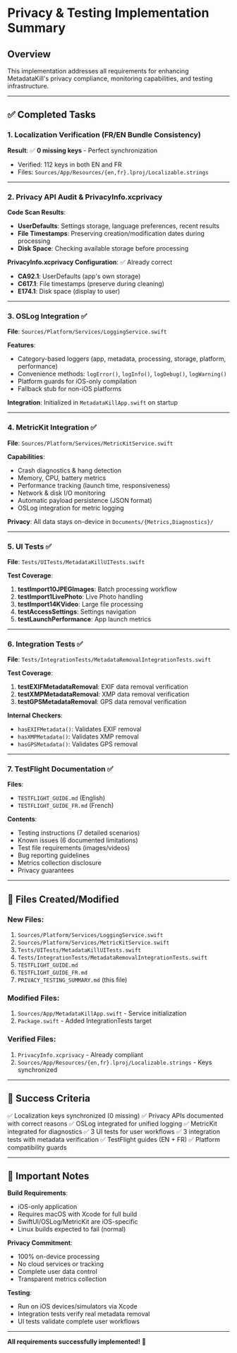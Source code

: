# Privacy & Testing Implementation Summary

## Overview

This implementation addresses all requirements for enhancing MetadataKill's privacy compliance, monitoring capabilities, and testing infrastructure.

---

## ✅ Completed Tasks

### 1. Localization Verification (FR/EN Bundle Consistency)

**Result**: ✅ **0 missing keys** - Perfect synchronization
- Verified: 112 keys in both EN and FR
- Files: `Sources/App/Resources/{en,fr}.lproj/Localizable.strings`

---

### 2. Privacy API Audit & PrivacyInfo.xcprivacy

**Code Scan Results**:
- **UserDefaults**: Settings storage, language preferences, recent results
- **File Timestamps**: Preserving creation/modification dates during processing
- **Disk Space**: Checking available storage before processing

**PrivacyInfo.xcprivacy Configuration**: ✅ Already correct
- **CA92.1**: UserDefaults (app's own storage)
- **C617.1**: File timestamps (preserve during cleaning)
- **E174.1**: Disk space (display to user)

---

### 3. OSLog Integration ✅

**File**: `Sources/Platform/Services/LoggingService.swift`

**Features**:
- Category-based loggers (app, metadata, processing, storage, platform, performance)
- Convenience methods: `logError()`, `logInfo()`, `logDebug()`, `logWarning()`
- Platform guards for iOS-only compilation
- Fallback stub for non-iOS platforms

**Integration**: Initialized in `MetadataKillApp.swift` on startup

---

### 4. MetricKit Integration ✅

**File**: `Sources/Platform/Services/MetricKitService.swift`

**Capabilities**:
- Crash diagnostics & hang detection
- Memory, CPU, battery metrics
- Performance tracking (launch time, responsiveness)
- Network & disk I/O monitoring
- Automatic payload persistence (JSON format)
- OSLog integration for metric logging

**Privacy**: All data stays on-device in `Documents/{Metrics,Diagnostics}/`

---

### 5. UI Tests ✅

**File**: `Tests/UITests/MetadataKillUITests.swift`

**Test Coverage**:
1. **testImport10JPEGImages**: Batch processing workflow
2. **testImport1LivePhoto**: Live Photo handling
3. **testImport14KVideo**: Large file processing
4. **testAccessSettings**: Settings navigation
5. **testLaunchPerformance**: App launch metrics

---

### 6. Integration Tests ✅

**File**: `Tests/IntegrationTests/MetadataRemovalIntegrationTests.swift`

**Test Coverage**:
1. **testEXIFMetadataRemoval**: EXIF data removal verification
2. **testXMPMetadataRemoval**: XMP data removal verification
3. **testGPSMetadataRemoval**: GPS data removal verification

**Internal Checkers**:
- `hasEXIFMetadata()`: Validates EXIF removal
- `hasXMPMetadata()`: Validates XMP removal
- `hasGPSMetadata()`: Validates GPS removal

---

### 7. TestFlight Documentation ✅

**Files**:
- `TESTFLIGHT_GUIDE.md` (English)
- `TESTFLIGHT_GUIDE_FR.md` (French)

**Contents**:
- Testing instructions (7 detailed scenarios)
- Known issues (6 documented limitations)
- Test file requirements (images/videos)
- Bug reporting guidelines
- Metrics collection disclosure
- Privacy guarantees

---

## 📁 Files Created/Modified

### New Files:
1. `Sources/Platform/Services/LoggingService.swift`
2. `Sources/Platform/Services/MetricKitService.swift`
3. `Tests/UITests/MetadataKillUITests.swift`
4. `Tests/IntegrationTests/MetadataRemovalIntegrationTests.swift`
5. `TESTFLIGHT_GUIDE.md`
6. `TESTFLIGHT_GUIDE_FR.md`
7. `PRIVACY_TESTING_SUMMARY.md` (this file)

### Modified Files:
1. `Sources/App/MetadataKillApp.swift` - Service initialization
2. `Package.swift` - Added IntegrationTests target

### Verified Files:
1. `PrivacyInfo.xcprivacy` - Already compliant
2. `Sources/App/Resources/{en,fr}.lproj/Localizable.strings` - Keys synchronized

---

## 🎯 Success Criteria

✅ Localization keys synchronized (0 missing)
✅ Privacy APIs documented with correct reasons
✅ OSLog integrated for unified logging
✅ MetricKit integrated for diagnostics
✅ 3 UI tests for user workflows
✅ 3 integration tests with metadata verification
✅ TestFlight guides (EN + FR)
✅ Platform compatibility guards

---

## 📝 Important Notes

**Build Requirements**:
- iOS-only application
- Requires macOS with Xcode for full build
- SwiftUI/OSLog/MetricKit are iOS-specific
- Linux builds expected to fail (normal)

**Privacy Commitment**:
- 100% on-device processing
- No cloud services or tracking
- Complete user data control
- Transparent metrics collection

**Testing**:
- Run on iOS devices/simulators via Xcode
- Integration tests verify real metadata removal
- UI tests validate complete user workflows

---

**All requirements successfully implemented!** 🎉

